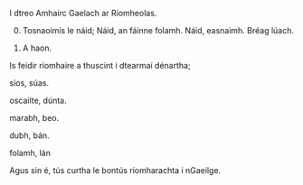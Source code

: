 

I dtreo Amhairc Gaelach ar Ríomheolas.



0. Tosnaoimís le náid;  Náid, an fáinne folamh. Náid, easnaimh.  Bréag lúach. 

1. A haon. 

Is feidir ríomhaire a thuscint i dtearmaí dénartha;

síos, súas.

oscailte, dúnta.

marabh, beo.

dubh, bán.

folamh, lán



Agus sin é, tús curtha le bontús ríomharachta i nGaeilge.


